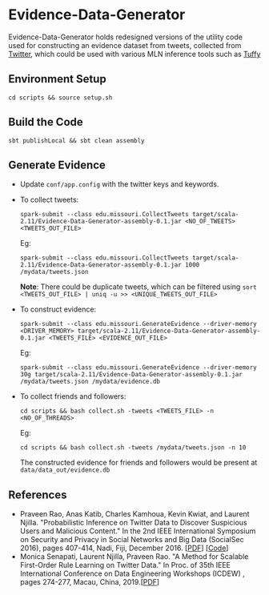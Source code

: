 # Evidence-Data-Generator
Evidence-Data-Generator holds redesigned versions of the utility code used for constructing an evidence dataset from tweets, collected from [Twitter](https://twitter.com), which could be used with various MLN inference tools such as [Tuffy](http://i.stanford.edu/hazy/tuffy/)

## Environment Setup
```
cd scripts && source setup.sh
```

## Build the Code
```
sbt publishLocal && sbt clean assembly
```


## Generate Evidence  
* Update `conf/app.config` with the twitter keys and keywords.

* To collect tweets:
    ```
    spark-submit --class edu.missouri.CollectTweets target/scala-2.11/Evidence-Data-Generator-assembly-0.1.jar <NO_OF_TWEETS> <TWEETS_OUT_FILE>
    ```

    Eg:
    ```
    spark-submit --class edu.missouri.CollectTweets target/scala-2.11/Evidence-Data-Generator-assembly-0.1.jar 1000 /mydata/tweets.json
    ```
    **Note**: There could be duplicate tweets, which can be filtered using `sort <TWEETS_OUT_FILE> | uniq -u >> <UNIQUE_TWEETS_OUT_FILE>`

* To construct evidence:
    ```
    spark-submit --class edu.missouri.GenerateEvidence --driver-memory <DRIVER_MEMORY> target/scala-2.11/Evidence-Data-Generator-assembly-0.1.jar <TWEETS_FILE> <EVIDENCE_OUT_FILE>
    ```
    
    Eg:
    ```
    spark-submit --class edu.missouri.GenerateEvidence --driver-memory 30g target/scala-2.11/Evidence-Data-Generator-assembly-0.1.jar /mydata/tweets.json /mydata/evidence.db
    ```

* To collect friends and followers:
    ```
    cd scripts && bash collect.sh -tweets <TWEETS_FILE> -n <NO_OF_THREADS>
    ```
    
    Eg:
    ```
    cd scripts && bash collect.sh -tweets /mydata/tweets.json -n 10
    ```
    The constructed evidence for friends and followers would be present at `data/data_out/evidence.db`

## References
* Praveen Rao, Anas Katib, Charles Kamhoua, Kevin Kwiat, and Laurent Njilla. "Probabilistic Inference on Twitter Data to Discover Suspicious Users and Malicious Content." In the 2nd IEEE International Symposium on Security and Privacy in Social Networks and Big Data (SocialSec 2016), pages 407-414, Nadi, Fiji, December 2016. [[PDF](http://r.web.umkc.edu/raopr/SocialKB-SocialSec-2016.pdf)] [[Code](https://github.com/UMKC-BigDataLab/SocialKB)]
* Monica Senapati, Laurent Njilla, Praveen Rao. "A Method for Scalable First-Order Rule Learning on Twitter Data." In Proc. of 35th IEEE International Conference on Data Engineering Workshops (ICDEW) , pages 274-277, Macau, China, 2019.[[PDF](http://r.web.umkc.edu/raopr/SRLearn-ICDEW-2019.pdf)]
    
